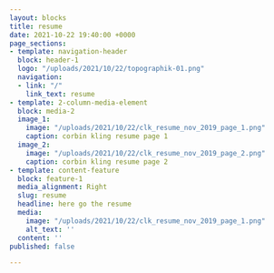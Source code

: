 ```yaml
---
layout: blocks
title: resume
date: 2021-10-22 19:40:00 +0000
page_sections:
- template: navigation-header
  block: header-1
  logo: "/uploads/2021/10/22/topographik-01.png"
  navigation:
  - link: "/"
    link_text: resume
- template: 2-column-media-element
  block: media-2
  image_1:
    image: "/uploads/2021/10/22/clk_resume_nov_2019_page_1.png"
    caption: corbin kling resume page 1
  image_2:
    image: "/uploads/2021/10/22/clk_resume_nov_2019_page_2.png"
    caption: corbin kling resume page 2
- template: content-feature
  block: feature-1
  media_alignment: Right
  slug: resume
  headline: here go the resume
  media:
    image: "/uploads/2021/10/22/clk_resume_nov_2019_page_1.png"
    alt_text: ''
  content: ''
published: false

---
```


